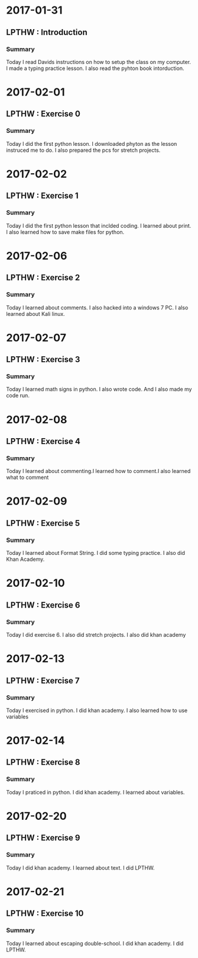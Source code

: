 # 2017-01-31
## LPTHW : Introduction
### Summary
Today I read Davids instructions on how to setup the class on my computer. I made a typing practice lesson. I also read the pyhton
book intorduction.

# 2017-02-01 
## LPTHW : Exercise 0
### Summary
Today I did the first python lesson. I downloaded phyton as the lesson instruced me to do. I also prepared the pcs for stretch projects.

# 2017-02-02 
## LPTHW : Exercise 1
### Summary
Today I did the first python lesson that inclded coding. I learned about print. I also learned how to save make files for python.

# 2017-02-06
## LPTHW : Exercise 2
### Summary
Today I learned about comments. I also hacked into a windows 7 PC. I also learned about Kali linux.

# 2017-02-07
## LPTHW : Exercise 3
### Summary
Today I learned math signs in python. I also wrote code. And I also made my code run. 

# 2017-02-08
## LPTHW : Exercise 4
### Summary
Today I learned about commenting.I learned how to comment.I also learned what to comment

# 2017-02-09
## LPTHW : Exercise 5
### Summary
Today I learned about Format String. I did some typing practice. I also did Khan Academy.

# 2017-02-10
## LPTHW : Exercise 6
### Summary
Today I did exercise 6. I also did stretch projects. I also did khan academy

# 2017-02-13
## LPTHW : Exercise 7
### Summary
Today I exercised in python. I did khan academy. I also learned how to use variables

# 2017-02-14
## LPTHW : Exercise 8
### Summary
Today I praticed in python. I did khan academy. I learned about variables.

# 2017-02-20
## LPTHW : Exercise 9
### Summary
Today I did khan academy. I learned about text. I did LPTHW.

# 2017-02-21
## LPTHW : Exercise 10 
### Summary
Today I learned about escaping double-school. I did khan academy. I did LPTHW.
